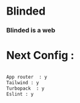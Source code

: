# Blinded


### Blinded is a web 


# Next Config :

```bash

App router  : y
Tailwind : y
Turbopack  : y
Eslint : y
